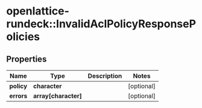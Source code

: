 # openlattice-rundeck::InvalidAclPolicyResponsePolicies

## Properties
Name | Type | Description | Notes
------------ | ------------- | ------------- | -------------
**policy** | **character** |  | [optional] 
**errors** | **array[character]** |  | [optional] 


